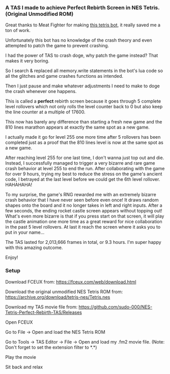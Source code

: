 ### A TAS I made to achieve Perfect Rebirth Screen in NES Tetris. (Original Unmodified ROM)

Great thanks to Meat Fighter for making [this tetris bot](https://meatfighter.com/nintendotetrisai), it really saved me a ton of work. 

Unfortunately this bot has no knowledge of the crash theory and even attempted to patch the game to prevent crashing. 

I had the power of TAS to crash doge, why patch the game instead? That makes it very boring. 

So I search & replaced all memory.write statements in the bot's lua code so all the glitches and game crashes functions as intended. 

Then I just pause and make whatever adjustments I need to make to doge the crash whenever one happens. 

This is called a **perfect** rebirth screen because it goes through 5 complete level rollovers which not only rolls the level counter back to 0 but also keep the line counter at a multiple of 17600. 

This now has barely any difference than starting a fresh new game and the 810 lines marathon appears at exactly the same spot as a new game. 

I actually made it go for level 255 one more time after 5 rollovers has been completed just as a proof that the 810 lines level is now at the same spot as a new game. 

After reaching level 255 for one last time, I don't wanna just top out and die. Instead, I successfully managed to trigger a very bizarre and rare game crash behavior at level 255 to end the run. After collaborating with the game for over 9 hours, trying my best to reduce the stress on the game's ancient code, I betrayed at the last level before we could get the 6th level rollover. HAHAHAHA! 

To my surprise, the game's RNG rewarded me with an extremely bizarre crash behavior that I have never seen before even once! It draws random shapes onto the board and it no longer takes in left and right inputs. After a few seconds, the ending rocket castle screen appears without topping out! 
What's even more bizarre is that if you press start on that screen, it will play the castle animation one more time as a great reward for nice collaboration in the past 5 level rollovers. At last it reach the screen where it asks you to put in your name... 

The TAS lasted for 2,013,666 frames in total, or 9.3 hours. I'm super happy with this amazing outcome. 

Enjoy! 

### Setup

Download FCEUX from: https://fceux.com/web/download.html

Download the original unmodified NES Tetris ROM from: https://archive.org/download/tetris-nes/Tetris.nes

Download my TAS movie file from: https://github.com/sudo-000/NES-Tetris-Perfect-Rebirth-TAS/Releases

Open FCEUX

Go to File -> Open and load the NES Tetris ROM

Go to Tools -> TAS Editor -> File -> Open and load my .fm2 movie file. (Note: Don't forget to set the extension filter to \*.\*)

Play the movie

Sit back and relax

